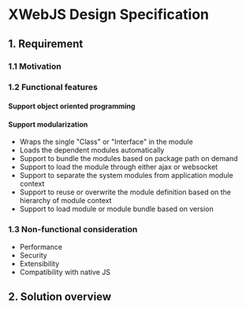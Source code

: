 # XWebJS Design Specification
## 1. Requirement
### 1.1 Motivation
### 1.2 Functional features
#### Support object oriented programming
#### Support modularization 
* Wraps the single "Class" or "Interface" in the module
* Loads the dependent modules automatically
* Support to bundle the modules based on package path on demand
* Support to load the module through either ajax or websocket
* Support to separate the system modules from application module context
* Support to reuse or overwrite the module definition based on the hierarchy of module context
* Support to load module or module bundle based on version

### 1.3 Non-functional consideration
* Performance
* Security
* Extensibility
* Compatibility with native JS
## 2. Solution overview
